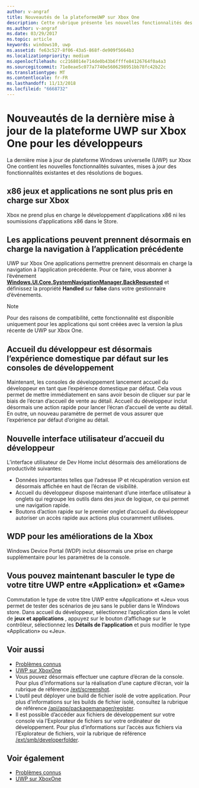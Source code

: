 ```yaml
---
author: v-angraf
title: Nouveautés de la plateformeUWP sur Xbox One
description: Cette rubrique présente les nouvelles fonctionnalités des applications UWP sur XboxOne.
ms.author: v-angraf
ms.date: 03/29/2017
ms.topic: article
keywords: windows10, uwp
ms.assetid: fe63c527-8f06-43a5-868f-de909f5664b3
ms.localizationpriority: medium
ms.openlocfilehash: cc2168014e714de0b43b6ffffe84126764f0a4a3
ms.sourcegitcommit: 71e8eae5c077a7740e5606298951bb78fc42b22c
ms.translationtype: MT
ms.contentlocale: fr-FR
ms.lasthandoff: 11/13/2018
ms.locfileid: "6668732"
---
```

# <a name="whats-new-for-developers-in-the-latest-update-of-uwp-on-xbox-one"></a>Nouveautés de la dernière mise à jour de la plateforme UWP sur Xbox One pour les développeurs

La dernière mise à jour de plateforme Windows universelle (UWP) sur Xbox One contient les nouvelles fonctionnalités suivantes, mises à jour des fonctionnalités existantes et des résolutions de bogues.

## <a name="x86-apps-and-games-are-no-longer-supported-on-xbox"></a>x86 jeux et applications ne sont plus pris en charge sur Xbox  
Xbox ne prend plus en charge le développement d’applications x86 ni les soumissions d’applications x86 dans le Store.

## <a name="apps-can-now-support-navigating-back-to-the-previous-app"></a>Les applications peuvent prennent désormais en charge la navigation à l’application précédente 
UWP sur Xbox One applications permettre prennent désormais en charge la navigation à l’application précédente. Pour ce faire, vous abonner à l’événement [**Windows.UI.Core.SystemNavigationManager.BackRequested**](https://msdn.microsoft.com/library/windows/apps/dn893595) et définissez la propriété **Handled** sur **false** dans votre gestionnaire d’événements.

> [!NOTE]
> Pour des raisons de compatibilité, cette fonctionnalité est disponible uniquement pour les applications qui sont créées avec la version la plus récente de UWP sur Xbox One. 

## <a name="dev-home-is-now-the-default-home-experience-on-development-consoles"></a>Accueil du développeur est désormais l’expérience domestique par défaut sur les consoles de développement
Maintenant, les consoles de développement lancement accueil du développeur en tant que l’expérience domestique par défaut. Cela vous permet de mettre immédiatement en sans avoir besoin de cliquer sur par le biais de l’écran d’accueil de vente au détail. Accueil du développeur inclut désormais une action rapide pour lancer l’écran d’accueil de vente au détail. En outre, un nouveau paramètre de permet de vous assurer que l’expérience par défaut d’origine au détail. 

## <a name="new-dev-home-user-interface"></a>Nouvelle interface utilisateur d’accueil du développeur
L’interface utilisateur de Dev Home inclut désormais des améliorations de productivité suivantes:
 - Données importantes telles que l’adresse IP et récupération version est désormais affichée en haut de l’écran de visibilité. 
 - Accueil du développeur dispose maintenant d’une interface utilisateur à onglets qui regroupe les outils dans des jeux de logique, ce qui permet une navigation rapide.
 - Boutons d’action rapide sur le premier onglet d’accueil du développeur autoriser un accès rapide aux actions plus couramment utilisées. 

## <a name="wdp-for-xbox-enhancements"></a>WDP pour les améliorations de la Xbox
Windows Device Portal (WDP) inclut désormais une prise en charge supplémentaire pour les paramètres de la console. 

## <a name="you-can-now-switch-the-type-of-your-uwp-title-between-app-and-game"></a>Vous pouvez maintenant basculer le type de votre titre UWP entre «Application» et «Game»
Commutation le type de votre titre UWP entre «Application» et «Jeu» vous permet de tester des scénarios de jeu sans le publier dans le Windows store. Dans accueil du développeur, sélectionnez l’application dans le volet de **jeux et applications** , appuyez sur le bouton d’affichage sur le contrôleur, sélectionnez les **Détails de l’application** et puis modifier le type «Application» ou «Jeu».

## <a name="see-also"></a>Voir aussi
- [Problèmes connus](known-issues.md)
- [UWP sur XboxOne](index.md)
 - Vous pouvez désormais effectuer une capture d’écran de la console. Pour plus d’informations sur la réalisation d’une capture d’écran, voir la rubrique de référence [/ext/screenshot](wdp-media-capture-api.md).
 - L’outil peut déployer une build de fichier isolé de votre application. Pour plus d’informations sur les builds de fichier isolé, consultez la rubrique de référence [/api/app/packagemanager/register](wdp-loose-folder-register-api.md).
 - Il est possible d’accéder aux fichiers de développement sur votre console via l’Explorateur de fichiers sur votre ordinateur de développement. Pour plus d’informations sur l’accès aux fichiers via l’Explorateur de fichiers, voir la rubrique de référence [/ext/smb/developerfolder](wdp-smb-api.md).

## <a name="see-also"></a>Voir également
- [Problèmes connus](known-issues.md)
- [UWP sur XboxOne](index.md)
